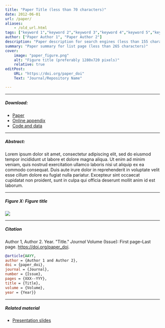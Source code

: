 ```yaml
---
title: "Paper Title (less than 70 characters)" 
date: 2012-06-01
url: /paper/
aliases: 
    - /old_url.html
tags: ["keyword 1","keyword 2","keyword 3","keyword 4","keyword 5","keyword 6","keyword 7","keyword 8"]
author: ["Paper Author 1", "Paper Author 2"]
description: "Paper description for search engines (less than 155 characters)" 
summary: "Paper summary for list page (less than 265 characters)"
cover:
    image: "paper_figure.png"
    alt: "Figure title (preferably 1280x720 pixels)"
    relative: true
editPost:
    URL: "https://doi.org/paper_doi"
    Text: "Journal/Repository Name"

---
```


---

##### Download:

- [Paper](paper.pdf)
- [Online appendix](appendix.pdf)
- [Code and data](https://github.com/paper_repo)

---

##### Abstract:

Lorem ipsum dolor sit amet, consectetur adipiscing elit, sed do eiusmod tempor incididunt ut labore et dolore magna aliqua. Ut enim ad minim veniam, quis nostrud exercitation ullamco laboris nisi ut aliquip ex ea commodo consequat. Duis aute irure dolor in reprehenderit in voluptate velit esse cillum dolore eu fugiat nulla pariatur. Excepteur sint occaecat cupidatat non proident, sunt in culpa qui officia deserunt mollit anim id est laborum.

---

##### Figure X:  Figure title

![](figurex.png)

---

##### Citation

Author 1, Author 2. Year. "Title." *Journal* Volume (Issue): First page–Last page. https://doi.org/paper_doi.

```BibTeX
@article{AAYY,
author = {Author 1 and Author 2},
doi = {paper_doi},
journal = {Journal},
number = {Issue},
pages = {XXX--YYY},
title = {Title},
volume = {Volume},
year = {Year}}
```

---

##### Related material

+ [Presentation slides](presentation.pdf)